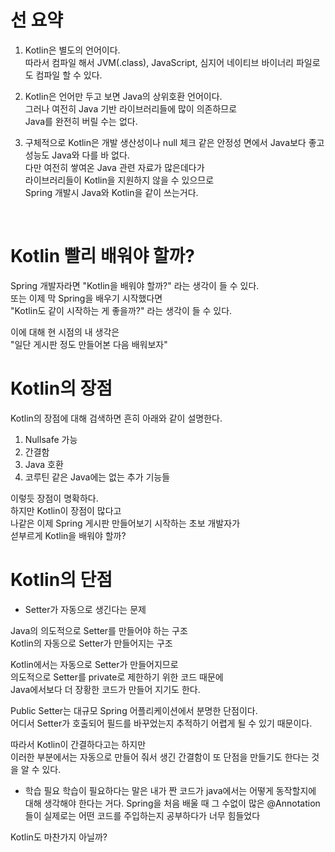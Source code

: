 # 선 요약  

1. Kotlin은 별도의 언어이다.   
따라서 컴파일 해서 JVM(.class), JavaScript, 심지어 네이티브 바이너리 파일로도 컴파일 할 수 있다.       

2. Kotlin은 언어만 두고 보면 Java의 상위호환 언어이다.    
그러나 여전히 Java 기반 라이브러리들에 많이 의존하므로    
Java를 완전히 버릴 수는 없다.
  
3. 구체적으로 Kotlin은 개발 생산성이나 null 체크 같은 안정성 면에서 Java보다 좋고 성능도 Java와 다를 바 없다.  
다만 여전히 쌓여온 Java 관련 자료가 많은데다가  
라이브러리들이 Kotlin을 지원하지 않을 수 있으므로  
Spring 개발시 Java와 Kotlin을 같이 쓰는거다.  
  
<br>  
  
# Kotlin 빨리 배워야 할까?  

Spring 개발자라면 "Kotlin을 배워야 할까?" 라는 생각이 들 수 있다.  
또는 이제 막 Spring을 배우기 시작했다면   
"Kotlin도 같이 시작하는 게 좋을까?" 라는 생각이 들 수 있다.  
  
이에 대해 현 시점의 내 생각은  
"일단 게시판 정도 만들어본 다음 배워보자"   
  
# Kotlin의 장점  
  
Kotlin의 장점에 대해 검색하면 흔히 아래와 같이 설명한다.  
  
1. Nullsafe 가능
2. 간결함
3. Java 호환  
4. 코루틴 같은 Java에는 없는 추가 기능들
  
이렇듯 장점이 명확하다.  
하지만 Kotlin이 장점이 많다고   
나같은 이제 Spring 게시판 만들어보기 시작하는 초보 개발자가   
섣부르게 Kotlin을 배워야 할까?    
  
# Kotlin의 단점  

- Setter가 자동으로 생긴다는 문제  
  
Java의 의도적으로 Setter를 만들어야 하는 구조    
Kotlin의 자동으로 Setter가 만들어지는 구조  

Kotlin에서는 자동으로 Setter가 만들어지므로  
의도적으로 Setter를 private로 제한하기 위한 코드 때문에     
Java에서보다 더 장황한 코드가 만들어 지기도 한다.  
  
Public Setter는 대규모 Spring 어플리케이션에서 분명한 단점이다.  
어디서 Setter가 호출되어 필드를 바꾸었는지 추적하기 어렵게 될 수 있기 때문이다.  
  
따라서 Kotlin이 간결하다고는 하지만  
이러한 부분에서는 자동으로 만들어 줘서 생긴 간결함이 또 단점을 만들기도 한다는 것을 알 수 있다.  

- 학습 필요
학습이 필요하다는 말은
내가 짠 코드가
java에서는 어떻게 동작할지에 대해 생각해야 한다는 거다.
Spring을 처음 배울 때 그 수없이 많은 @Annotation 들이
실제로는 어떤 코드를 주입하는지 공부하다가 너무 힘들었다

 Kotlin도 마찬가지 아닐까?  

<br>  

#
